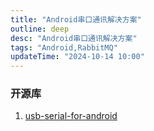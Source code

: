 ```yaml
---
title: "Android串口通讯解决方案"
outline: deep
desc: "Android串口通讯解决方案"
tags: "Android,RabbitMQ"
updateTime: "2024-10-14 10:00"
---
```



### 开源库
1. [usb-serial-for-android](https://github.com/mik3y/usb-serial-for-android)